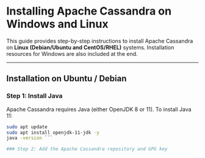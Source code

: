 # Installing Apache Cassandra on Windows and Linux

This guide provides step-by-step instructions to install Apache Cassandra on **Linux (Debian/Ubuntu and CentOS/RHEL)** systems. Installation resources for Windows are also included at the end.

---

## Installation on Ubuntu / Debian

### Step 1: Install Java

Apache Cassandra requires Java (either OpenJDK 8 or 11). To install Java 11:

```bash
sudo apt update
sudo apt install openjdk-11-jdk -y
java -version ```

### Step 2: Add the Apache Cassandra repository and GPG key